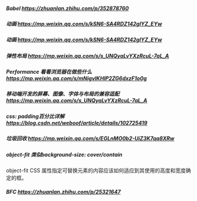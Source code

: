 ##### Babel  https://zhuanlan.zhihu.com/p/352878760
##### 动画  https://mp.weixin.qq.com/s/kSN6-SA4RDZ142glYZ_EYw

##### 动画  https://mp.weixin.qq.com/s/kSN6-SA4RDZ142glYZ_EYw

##### 弹性布局 https://mp.weixin.qq.com/s/s_UNQyaLvYXzRcuL-7aL_A

##### Performance 看看浏览器在做些什么  https://mp.weixin.qq.com/s/mNigvlKHIP2ZG6dxzF1o0g

##### 移动端开发的屏幕、图像、字体与布局的兼容适配  https://mp.weixin.qq.com/s/s_UNQyaLvYXzRcuL-7aL_A

##### css: padding百分比详解 https://blog.csdn.net/weboof/article/details/102725419
##### 垃圾回收  https://mp.weixin.qq.com/s/EGLnMO0b2-UiZ3K7qa8XRw

##### object-fit 类似background-size: cover/contain
object-fit CSS 属性指定可替换元素的内容应该如何适应到其使用的高度和宽度确定的框。

##### BFC https://zhuanlan.zhihu.com/p/25321647


